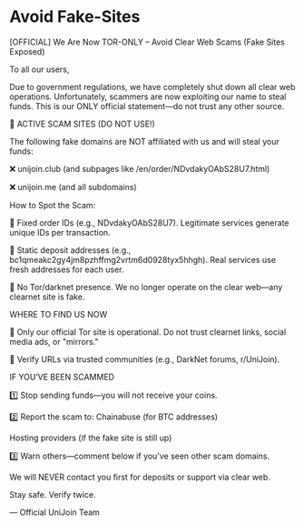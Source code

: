# Avoid Fake-Sites
[OFFICIAL] We Are Now TOR-ONLY – Avoid Clear Web Scams (Fake Sites Exposed)


To all our users,

Due to government regulations, we have completely shut down all clear web operations. Unfortunately, scammers are now exploiting our name to steal funds. This is our ONLY official statement—do not trust any other source.

🚨 ACTIVE SCAM SITES (DO NOT USE!)

The following fake domains are NOT affiliated with us and will steal your funds:

❌ unijoin.club (and subpages like /en/order/NDvdakyOAbS28U7.html)

❌ unijoin.me (and all subdomains)

How to Spot the Scam:

🔴 Fixed order IDs (e.g., NDvdakyOAbS28U7). Legitimate services generate unique IDs per transaction.

🔴 Static deposit addresses (e.g., bc1qmeakc2gy4jm8pzhffmg2vrtm6d0928tyx5hhgh). Real services use fresh addresses for each user.

🔴 No Tor/darknet presence. We no longer operate on the clear web—any clearnet site is fake.

WHERE TO FIND US NOW

🔐 Only our official Tor site is operational. Do not trust clearnet links, social media ads, or "mirrors."

🔐 Verify URLs via trusted communities (e.g., DarkNet forums, r/UniJoin).

IF YOU’VE BEEN SCAMMED

1️⃣ Stop sending funds—you will not receive your coins.

2️⃣ Report the scam to: Chainabuse (for BTC addresses)

Hosting providers (if the fake site is still up)

3️⃣ Warn others—comment below if you’ve seen other scam domains.

We will NEVER contact you first for deposits or support via clear web.

Stay safe. Verify twice.

— Official UniJoin Team
